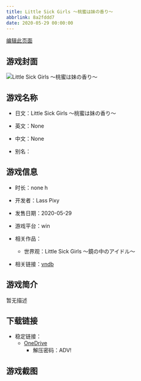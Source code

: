 ```yaml
---
title: Little Sick Girls ～桃蜜は妹の香り～
abbrlink: 8a2fddd7
date: 2020-05-29 00:00:00
---
```

[编辑此页面](https://github.com/ACG-3/ADV3-source/blob/main/source/_posts/games/Little%20Sick%20Girls%20%EF%BD%9E%E6%A1%83%E8%9C%9C%E3%81%AF%E5%A6%B9%E3%81%AE%E9%A6%99%E3%82%8A%EF%BD%9E.md)

## 游戏封面

![Little Sick Girls ～桃蜜は妹の香り～](https://pan.timero.xyz/onedrive/img_lib_001/Little%20Sick%20Girls%20%EF%BD%9E%E6%A1%83%E8%9C%9C%E3%81%AF%E5%A6%B9%E3%81%AE%E9%A6%99%E3%82%8A%EF%BD%9E_cover.avif)


## 游戏名称

- 日文：Little Sick Girls ～桃蜜は妹の香り～
- 英文：None
- 中文：None

- 别名：


## 游戏信息

- 时长：none h
- 开发者：Lass Pixy
- 发售日期：2020-05-29
- 游戏平台：win
- 相关作品：
   - 世界观：Little Sick Girls ～鏡の中のアイドル～

- 相关链接：[vndb](https://vndb.org/v28150)


## 游戏简介

暂无描述


## 下载链接

- 稳定链接：
    - [OneDrive](https://pan.timero.xyz/onedrive/adv_lib_001/Little%20Sick%20Girls%20%EF%BD%9E%E6%A1%83%E8%9C%9C%E3%81%AF%E5%A6%B9%E3%81%AE%E9%A6%99%E3%82%8A%EF%BD%9E)
        - 解压密码：ADV!



## 游戏截图


